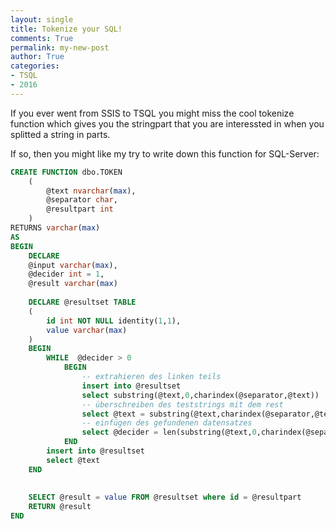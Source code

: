 ```yaml
---
layout: single
title: Tokenize your SQL!
comments: True
permalink: my-new-post
author: True
categories:
- TSQL
- 2016
---
```



If you ever went from SSIS to TSQL you might miss the cool tokenize function which gives you the stringpart that you are interessted in when you splitted a string in parts.

If so, then you might like my try to write down this function for SQL-Server:

```SQL
CREATE FUNCTION dbo.TOKEN
	(
		@text nvarchar(max),
		@separator char,
		@resultpart int
	) 
RETURNS varchar(max)
AS
BEGIN
	DECLARE 
	@input varchar(max),
	@decider int = 1,
	@result varchar(max)
 
	DECLARE @resultset TABLE
	(
		id int NOT NULL identity(1,1), 
		value varchar(max)
	)
	BEGIN
		WHILE  @decider > 0
			BEGIN
				-- extrahieren des linken teils        
				insert into @resultset
				select substring(@text,0,charindex(@separator,@text))
				-- überschreiben des teststrings mit dem rest
				select @text = substring(@text,charindex(@separator,@text)+1,len(@text))
				-- einfügen des gefundenen datensatzes
				select @decider = len(substring(@text,0,charindex(@separator,@text)))
			END
		insert into @resultset
		select @text
	END
 
 
	SELECT @result = value FROM @resultset where id = @resultpart
	RETURN @result
END

```
